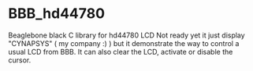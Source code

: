 # BBB_hd44780
Beaglebone black C library for hd44780 LCD
Not ready yet it just display "CYNAPSYS" ( my company :) )
but it demonstrate the way to control a usual LCD from BBB.
It can also clear the LCD, activate or disable the cursor.

